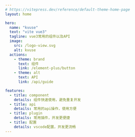 ```yaml
---
# https://vitepress.dev/reference/default-theme-home-page
layout: home

hero:
  name: "kvuse"
  text: "vite vue3"
  tagline: vue3常用的组件以及API
  image:
    src: /logo-view.svg
    alt: kvuse
  actions:
    - theme: brand
      text: 组件
      link: /element-plus/button
    - theme: alt
      text: API 
      link: /api/guide

features:
  - title: component
    details: 组件快速使用，避免重复开发
  - title: api
    details: 常用的api操作，使用方便
  - title: plugin
    details: 常用插件，开发更便捷
  - title: 配置
    details: vscode配置，开发更流畅
---
```


